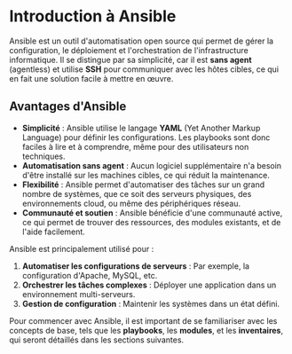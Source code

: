 # Introduction à Ansible

Ansible est un outil d'automatisation open source qui permet de gérer la configuration, le déploiement et l'orchestration de l'infrastructure informatique. Il se distingue par sa simplicité, car il est **sans agent** (agentless) et utilise **SSH** pour communiquer avec les hôtes cibles, ce qui en fait une solution facile à mettre en œuvre.

## Avantages d'Ansible
- **Simplicité** : Ansible utilise le langage **YAML** (Yet Another Markup Language) pour définir les configurations. Les playbooks sont donc faciles à lire et à comprendre, même pour des utilisateurs non techniques.
- **Automatisation sans agent** : Aucun logiciel supplémentaire n'a besoin d'être installé sur les machines cibles, ce qui réduit la maintenance.
- **Flexibilité** : Ansible permet d'automatiser des tâches sur un grand nombre de systèmes, que ce soit des serveurs physiques, des environnements cloud, ou même des périphériques réseau.
- **Communauté et soutien** : Ansible bénéficie d'une communauté active, ce qui permet de trouver des ressources, des modules existants, et de l'aide facilement.

Ansible est principalement utilisé pour :
1. **Automatiser les configurations de serveurs** : Par exemple, la configuration d'Apache, MySQL, etc.
2. **Orchestrer les tâches complexes** : Déployer une application dans un environnement multi-serveurs.
3. **Gestion de configuration** : Maintenir les systèmes dans un état défini.

Pour commencer avec Ansible, il est important de se familiariser avec les concepts de base, tels que les **playbooks**, les **modules**, et les **inventaires**, qui seront détaillés dans les sections suivantes.
